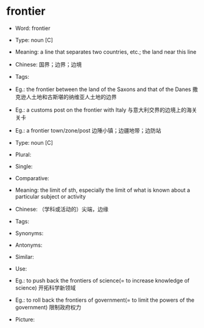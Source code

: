 # frontier

- Word: frontier

- Type: noun [C]
- Meaning: a line that separates two countries, etc.; the land near this line
- Chinese: 国界；边界；边境
- Tags: 
- Eg.: the frontier between the land of the Saxons and that of the Danes 撒克逊人土地和古斯堪的纳维亚人土地的边界
- Eg.: a customs post on the frontier with Italy 与意大利交界的边境上的海关关卡
- Eg.: a frontier town/zone/post 边陲小镇；边疆地带；边防站

- Type: noun [C]
- Plural: 
- Single: 
- Comparative: 
- Meaning: the limit of sth, especially the limit of what is known about a particular subject or activity
- Chinese: （学科或活动的）尖端，边缘
- Tags: 
- Synonyms: 
- Antonyms: 
- Similar: 
- Use: 
- Eg.: to push back the frontiers of science(= to increase knowledge of science) 开拓科学新领域
- Eg.: to roll back the frontiers of government(= to limit the powers of the government) 限制政府权力
- Picture: 

